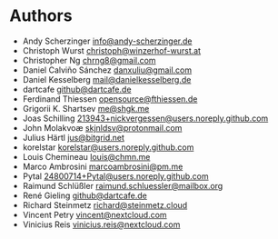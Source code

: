 <!--
  - SPDX-FileCopyrightText: 2024 Nextcloud GmbH and Nextcloud contributors
  - SPDX-License-Identifier: AGPL-3.0-or-later
-->	
# Authors

- Andy Scherzinger <info@andy-scherzinger.de>
- Christoph Wurst <christoph@winzerhof-wurst.at>
- Christopher Ng <chrng8@gmail.com>
- Daniel Calviño Sánchez <danxuliu@gmail.com>
- Daniel Kesselberg <mail@danielkesselberg.de>
- dartcafe <github@dartcafe.de>
- Ferdinand Thiessen <opensource@fthiessen.de>
- Grigorii K. Shartsev <me@shgk.me>
- Joas Schilling <213943+nickvergessen@users.noreply.github.com>
- John Molakvoæ <skjnldsv@protonmail.com>
- Julius Härtl <jus@bitgrid.net>
- korelstar <korelstar@users.noreply.github.com>
- Louis Chemineau <louis@chmn.me>
- Marco Ambrosini <marcoambrosini@pm.me>
- Pytal <24800714+Pytal@users.noreply.github.com>
- Raimund Schlüßler <raimund.schluessler@mailbox.org>
- René Gieling <github@dartcafe.de>
- Richard Steinmetz <richard@steinmetz.cloud>
- Vincent Petry <vincent@nextcloud.com>
- Vinicius Reis <vinicius.reis@nextcloud.com>
